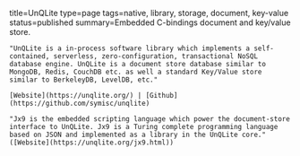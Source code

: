 title=UnQLite
type=page
tags=native, library, storage, document, key-value
status=published
summary=Embedded C-bindings document and key/value store.
~~~~~~
"UnQLite is a in-process software library which implements a self-contained, serverless, zero-configuration, transactional NoSQL database engine. UnQLite is a document store database similar to MongoDB, Redis, CouchDB etc. as well a standard Key/Value store similar to BerkeleyDB, LevelDB, etc."

[Website](https://unqlite.org/) | [Github](https://github.com/symisc/unqlite)

"Jx9 is the embedded scripting language which power the document-store interface to UnQLite. Jx9 is a Turing complete programming language based on JSON and implemented as a library in the UnQLite core." ([Website](https://unqlite.org/jx9.html))
